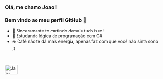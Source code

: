### Olá, me chamo Joao ! 
### Bem vindo ao meu perfil GitHub 👋
- 🔭 Sinceramente to curtindo demais tudo isso!
- 🌱 Estudando lógica de programação com C# 
- ☕ Café não te dá mais energia, apenas faz com que você não sinta sono ;) 
##
<div style="display: inline_block"><br>
  <img align="center" alt="Jao-JAVA" height ="30" width="40" src="https://cdn.jsdelivr.net/gh/devicons/devicon/icons/csharp/csharp-original.svg" />
</div>

##

